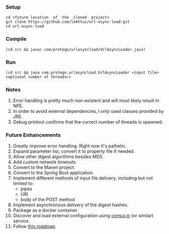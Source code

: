 
### Setup
```
cd <future location  of  the  cloned  project>
git clone https://github.com/lekhtuz/url-async-load.git
cd url-async-load
```
### Compile
```
(cd src && javac com/protego/urlasyncload/UrlAsyncLoader.java)
```
### Run
```
(cd src && java com.protego.urlasyncload.UrlAsyncLoader <input file> <optional number of threads>)
```
### Notes
1. Error handling is pretty much non-existent and will most likely result in NPE.
2. In order to avoid external dependencies, I only used classes provided by JRE.
3. Debug printout confirms that the correct number of threads is spawned.
### Future Enhancements
1. Greatly improve error handling. Right now it's pathetic.
2. Expand parameter list, convert it to property file if needed.
3. Allow other digest algorithms besides MD5.
4. Add custom network timeouts.
5. Convert to the Maven project.
6. Convert to the Spring Boot application.
7. Implement different methods of input file delivery, including but not limited to:
   - pipes
   - URI
   - body of the POST method
8. Implement asynchronous delivery of the digest hashes.
9. Package as a docker container.
10. Discover and load external configuration using [consul.io](https://www.consul.io) (or similar) service.
11. Follow [this roadmap](https://www.smart-jokes.org/programmer-evolution.html).
